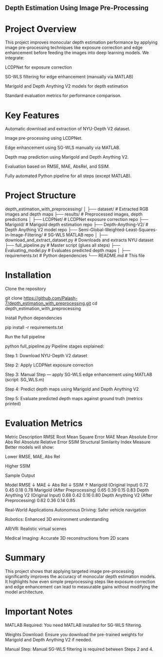 ## Depth Estimation Using Image Pre-Processing
# Project Overview
This project improves monocular depth estimation performance by applying image pre-processing techniques like exposure correction and edge enhancement before feeding the images into deep learning models.
We integrate:

LCDPNet for exposure correction

SG-WLS filtering for edge enhancement (manually via MATLAB)

Marigold and Depth Anything V2 models for depth estimation

Standard evaluation metrics for performance comparison.

# Key Features
Automatic download and extraction of NYU-Depth V2 dataset.

Image pre-processing using LCDPNet.

Edge enhancement using SG-WLS manually via MATLAB.

Depth map prediction using Marigold and Depth Anything V2.

Evaluation based on RMSE, MAE, AbsRel, and SSIM.

Fully automated Python pipeline for all steps (except MATLAB).

# Project Structure

depth_estimation_with_preprocessing/
│
├── dataset/                            # Extracted RGB images and depth maps
├── results/                            # Preprocessed images, depth predictions
│
├── LCDPNet/                            # LCDPNet exposure correction repo
├── Marigold/                           # Marigold depth estimation repo
├── Depth-Anything-V2/                  # Depth Anything V2 model repo
├── Semi-Global-Weighted-Least-Squares-in-Image-Filtering/  # SG-WLS MATLAB repo
│
├── download_and_extract_dataset.py     # Downloads and extracts NYU dataset
├── full_pipeline.py                    # Master script (glues all steps)
├── Evaluating_model.py                 # Evaluates predicted depth maps
│
├── requirements.txt                    # Python dependencies
└── README.md                            # This file

# Installation
Clone the repository

git clone https://github.com/Palash-7/depth_estimation_with_preprocessing.git
cd depth_estimation_with_preprocessing

Install Python dependencies


pip install -r requirements.txt

Run the full pipeline

python full_pipeline.py
Pipeline stages explained:

Step 1: Download NYU-Depth V2 dataset

Step 2: Apply LCDPNet exposure correction

Step 3: Manual Step — apply SG-WLS edge enhancement using MATLAB (script: SG_WLS.m)

Step 4: Predict depth maps using Marigold and Depth Anything V2

Step 5: Evaluate predicted depth maps against ground truth (metrics printed)

# Evaluation Metrics

Metric	Description
RMSE	Root Mean Square Error
MAE	Mean Absolute Error
Abs Rel	Absolute Relative Error
SSIM	Structural Similarity Index Measure
Better models will show:

Lower RMSE, MAE, Abs Rel

Higher SSIM

Sample Output

Model	RMSE ↓	MAE ↓	Abs Rel ↓	SSIM ↑
Marigold (Original Input)	0.72	0.45	0.18	0.78
Marigold (After Preprocessing)	0.65	0.39	0.15	0.83
Depth Anything V2 (Original Input)	0.68	0.42	0.16	0.80
Depth Anything V2 (After Preprocessing)	0.62	0.36	0.14	0.85


Real-World Applications
Autonomous Driving: Safer vehicle navigation

Robotics: Enhanced 3D environment understanding

AR/VR: Realistic virtual scenes

Medical Imaging: Accurate 3D reconstructions from 2D scans 


# Summary
This project shows that applying targeted image pre-processing significantly improves the accuracy of monocular depth estimation models.
It highlights how even simple preprocessing steps like exposure correction and edge enhancement can lead to measurable gains without modifying the model architecture.

# Important Notes

MATLAB Required: You need MATLAB installed for SG-WLS filtering.

Weights Download: Ensure you download the pre-trained weights for Marigold and Depth Anything V2 if needed.

Manual Step: Manual SG-WLS filtering is required between Steps 2 and 4.


